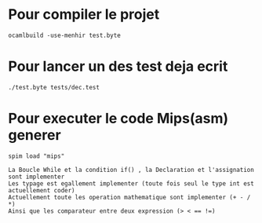 # Pour compiler le projet
```
ocamlbuild -use-menhir test.byte 
```
# Pour lancer un des test deja ecrit
```
./test.byte tests/dec.test
```
# Pour executer le code Mips(asm) generer
```
spim load "mips"  

La Boucle While et la condition if() , la Declaration et l'assignation sont implementer  
Les typage est egallement implementer (toute fois seul le type int est actuellement coder)
Actuellement toute les operation mathematique sont implementer (+ - / *)  
Ainsi que les comparateur entre deux expression (> < == !=)
```
